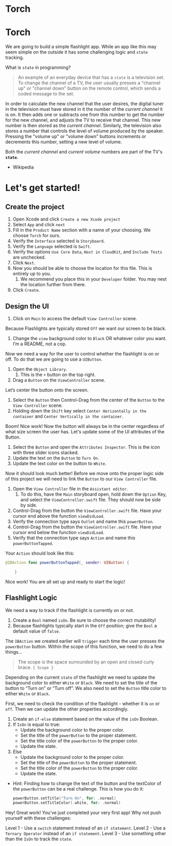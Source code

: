 # Torch

# Torch

We are going to build a simple flashlight app. While an app like this may seem simple on the outside it has some challenging logic and `state` tracking.

What is `state` in programming? 

> An example of an everyday device that has a `state` is a television set. To change the channel of a TV, the user usually presses a "channel up" or "channel down" button on the remote control, which sends a coded message to the set. 

In order to calculate the new channel that the user desires, the digital tuner in the television must have stored in it the number of the *current channel* it is on. It then adds one or subtracts one from this number to get the number for the new channel, and adjusts the TV to receive that channel. This new number is then stored as the *current channel*. Similarly, the television also stores a number that controls the level of volume produced by the speaker. Pressing the "volume up" or "volume down" buttons increments or decrements this number, setting a new level of volume. 

Both the *current channel* and *current volume* numbers are part of the TV's **`state`**. 
- Wikipedia
> 

# Let's get started!

## Create the project

1. Open Xcode and click `Create a new Xcode project`
2. Select `App` and click `next`
3. Fill in the `Product Name` section with a name of your choosing. We choose `Torch` for ours.
4. Verify the `Interface` selected is `Storyboard`.
5. Verify the `Language` selected is `Swift`.
6. Verify the options `Use Core Data`, `Host in CloudKit`, and `Include Tests` are unchecked.
7. Click `Next`.
8. Now you should be able to choose the location for this file. This is entirely up to you.
    1. We recommend you place this in your `Developer` folder. You may nest the location further from there.
9. Click `Create`.

## Design the UI

1. Click on `Main` to access the default `View Controller` scene.

Because Flashlights are typically stored `Off` we want our screen to be black.

1. Change the `view` background color to `Black` OR whatever color you want. I’m a README, not a cop.

Now we need a way for the user to control whether the flashlight is on or off. To do that we are going to use a `UIButton`.

1. Open the `Object Library`.
    1. This is the `+` button on the top right.
2. Drag a `Button` on the `ViewController` scene.

Let’s center the button onto the screen.

1. Select the `Button` then Control-Drag from the center of the `Button` to the `View Controller` scene.
2. Holding down the `Shift` key select `Center Horizontally in the container` and `Center Vertically in the container`.

Boom! Nice work! Now the button will always be in the center regardless of what size screen the user has. Let's update some of the UI attributes of the Button.

1. Select the `Button` and open the `Attributes Inspector`. This is the icon with three slider icons stacked.
2. Update the text on the `Button` to `Turn On`.
3. Update the text color on the button to `White`.

Now it should look much better! Before we move onto the proper logic side of this project we will need to link the `Button` to our `View Controller` file.

1. Open the `View Controller` file in the `Assistant editor`.
    1. To do this, have the `Main` storyboard open, hold down the `Option` Key, and select the `ViewController.swift` file. They should now be side by side.
2. Control-Drag from the button the `ViewController.swift` file. Have your cursor end above the function `viewDidLoad`.
3. Verify the connection type says `Outlet` and name this `powerButton`.
4. Control-Drag from the button the `ViewController.swift` file. Have your cursor end below the function `viewDidLoad`.
5. Verify that the connection type says `Action` and name this `powerButtonTapped`.

Your `Action` should look like this:

```swift
@IBAction func powerButtonTapped(_ sender: UIButton) {

    }
```

Nice work! You are all set up and ready to start the logic!

## Flashlight Logic

We need a way to track if the flashlight is currently on or not.

1. Create a `Bool` named `isOn`. Be sure to choose the correct mutability!
2. Because flashlights typically start in the `Off` position; give the `Bool` a default value of `false`.

The `IBAction` we created earlier will `trigger` each time the user presses the `powerButton` button.  Within the scope of this function, we need to do a few things…

> The scope is the space surrounded by an open and closed curly brace. `{ Scope }`
> 

Depending on the current `state` of the flashlight we need to update the background color to either `White` or `Black`. We need to set the title of the button to “Turn on” or “Turn off”. We also need to set the `Button` title color to either `White` or `Black`.

First, we need to check the condition of the flashlight -  whether it is `on` or `off`.  Then we can update the other properties accordingly.

1. Create an `if-else` statement based on the value of the `isOn` Boolean.
2. If `IsOn` is equal to true:
    - Update the background color to the proper color.
    - Set the title of the `powerButton` to the proper statement.
    - Set the title color of the `powerButton` to the proper color.
    - Update the state.
3. Else
    - Update the background color to the proper color.
    - Set the title of the `powerButton` to the proper statement.
    - Set the title color of the `powerButton` to the proper color.
    - Update the state.
- Hint: Finding how to change the text of the button and the textColor of the `powerButton` can be a real challenge. This is how you do it:
    
    ```swift
    powerButton.setTitle("Turn On", for: .normal)
    powerButton.setTitleColor(.white, for: .normal)
    ```
    

Hey! Great work! You’ve just completed your very first app! Why not push yourself with these challenges:

Level 1 - Use a `switch` statement instead of an `if statement`.
Level 2 - Use a `Ternary Operator` instead of an `if statement`.
Level 3 - Use something other than the `IsOn` to track the `state`.
